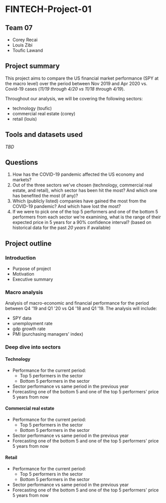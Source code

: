 # FINTECH-Project-01

## Team 07
* Corey Recai
* Louis Zibi
* Toufic Lawand

## Project summary
This project aims to compare the US financial market performance (SPY at the macro level) over the period between Nov 2019 and Apr 2020 vs. Covid-19 cases (_11/19 through 4/20 vs 11/18 through 4/19_).

Throughout our analysis, we will be covering the following sectors:
* technology (toufic)
* commercial real estate (corey)
* retail (louis)

## Tools and datasets used
_TBD_

## Questions
1. How has the COVID-19 pandemic affected the US economy and markets?
2. Out of the three sectors we've chosen (technology, commercial real estate, and retail), which sector has been hit the most? And which one has benefited the most (if any)?
3. Which (publicly listed) companies have gained the most from the COVID-19 pandemic? And which have lost the most?
4. If we were to pick one of the top 5 performers and one of the bottom 5 performers from each sector we're examining, what is the range of their expected price in 5 years for a 90% confidence interval? (based on historical data for the past _20 years_ if available)

## Project outline

### Introduction
* Purpose of project
* Motivation
* Executive summary

### Macro analysis
Analysis of macro-economic and financial performance for the period between Q4 '19 and Q1 '20 vs Q4 '18 and Q1 '19. The analysis will include:
* SPY data
* unemployment rate
* gdp growth rate
* PMI (purchasing managers' index)

### Deep dive into sectors

#### Technology
* Performance for the current period:
  * Top 5 performers in the sector
  * Bottom 5 performers in the sector
* Sector performance vs same period in the previous year
* Forecasting one of the bottom 5 and one of the top 5 performers' price 5 years from now

#### Commercial real estate
* Performance for the current period:
  * Top 5 performers in the sector
  * Bottom 5 performers in the sector
* Sector performance vs same period in the previous year
* Forecasting one of the bottom 5 and one of the top 5 performers' price 5 years from now

#### Retail
* Performance for the current period:
  * Top 5 performers in the sector
  * Bottom 5 performers in the sector
* Sector performance vs same period in the previous year
* Forecasting one of the bottom 5 and one of the top 5 performers' price 5 years from now
